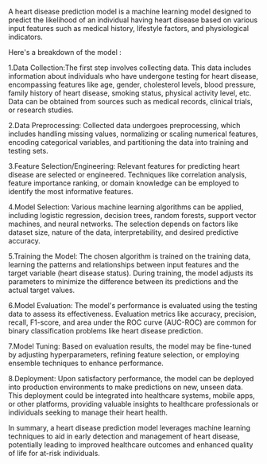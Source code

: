 A heart disease prediction model is a machine learning model designed to predict the likelihood of an individual having heart disease based on various input features such as medical history, lifestyle factors, and physiological indicators.

Here's a breakdown of the model :

1.Data Collection:The first step involves collecting data. This data includes information about individuals who have undergone testing for heart disease, encompassing features like age, gender, cholesterol levels, blood pressure, family history of heart disease, smoking status, physical activity level, etc. Data can be obtained from sources such as medical records, clinical trials, or research studies.

2.Data Preprocessing: Collected data undergoes preprocessing, which includes handling missing values, normalizing or scaling numerical features, encoding categorical variables, and partitioning the data into training and testing sets.

3.Feature Selection/Engineering: Relevant features for predicting heart disease are selected or engineered. Techniques like correlation analysis, feature importance ranking, or domain knowledge can be employed to identify the most informative features.

4.Model Selection: Various machine learning algorithms can be applied, including logistic regression, decision trees, random forests, support vector machines, and neural networks. The selection depends on factors like dataset size, nature of the data, interpretability, and desired predictive accuracy.

5.Training the Model: The chosen algorithm is trained on the training data, learning the patterns and relationships between input features and the target variable (heart disease status). During training, the model adjusts its parameters to minimize the difference between its predictions and the actual target values.

6.Model Evaluation: The model's performance is evaluated using the testing data to assess its effectiveness. Evaluation metrics like accuracy, precision, recall, F1-score, and area under the ROC curve (AUC-ROC) are common for binary classification problems like heart disease prediction.

7.Model Tuning: Based on evaluation results, the model may be fine-tuned by adjusting hyperparameters, refining feature selection, or employing ensemble techniques to enhance performance.

8.Deployment: Upon satisfactory performance, the model can be deployed into production environments to make predictions on new, unseen data. This deployment could be integrated into healthcare systems, mobile apps, or other platforms, providing valuable insights to healthcare professionals or individuals seeking to manage their heart health.

In summary, a heart disease prediction model leverages machine learning techniques to aid in early detection and management of heart disease, potentially leading to improved healthcare outcomes and enhanced quality of life for at-risk individuals.
